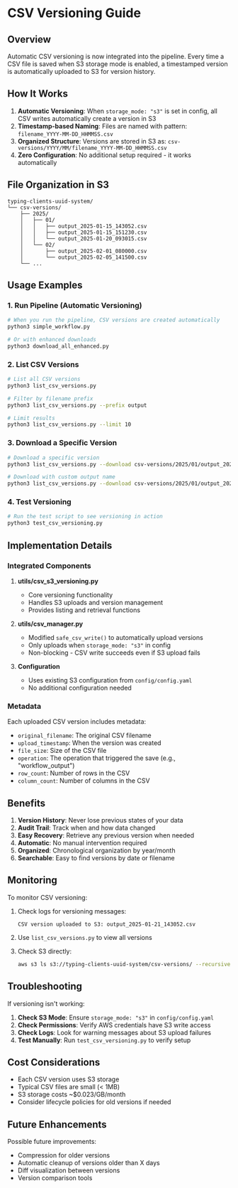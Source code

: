 # CSV Versioning Guide

## Overview

Automatic CSV versioning is now integrated into the pipeline. Every time a CSV file is saved when S3 storage mode is enabled, a timestamped version is automatically uploaded to S3 for version history.

## How It Works

1. **Automatic Versioning**: When `storage_mode: "s3"` is set in config, all CSV writes automatically create a version in S3
2. **Timestamp-based Naming**: Files are named with pattern: `filename_YYYY-MM-DD_HHMMSS.csv`
3. **Organized Structure**: Versions are stored in S3 as: `csv-versions/YYYY/MM/filename_YYYY-MM-DD_HHMMSS.csv`
4. **Zero Configuration**: No additional setup required - it works automatically

## File Organization in S3

```
typing-clients-uuid-system/
└── csv-versions/
    ├── 2025/
    │   ├── 01/
    │   │   ├── output_2025-01-15_143052.csv
    │   │   ├── output_2025-01-15_151230.csv
    │   │   └── output_2025-01-20_093015.csv
    │   └── 02/
    │       ├── output_2025-02-01_080000.csv
    │       └── output_2025-02-05_141500.csv
    └── ...
```

## Usage Examples

### 1. Run Pipeline (Automatic Versioning)
```bash
# When you run the pipeline, CSV versions are created automatically
python3 simple_workflow.py

# Or with enhanced downloads
python3 download_all_enhanced.py
```

### 2. List CSV Versions
```bash
# List all CSV versions
python3 list_csv_versions.py

# Filter by filename prefix
python3 list_csv_versions.py --prefix output

# Limit results
python3 list_csv_versions.py --limit 10
```

### 3. Download a Specific Version
```bash
# Download a specific version
python3 list_csv_versions.py --download csv-versions/2025/01/output_2025-01-15_143052.csv

# Download with custom output name
python3 list_csv_versions.py --download csv-versions/2025/01/output_2025-01-15_143052.csv --output old_version.csv
```

### 4. Test Versioning
```bash
# Run the test script to see versioning in action
python3 test_csv_versioning.py
```

## Implementation Details

### Integrated Components

1. **utils/csv_s3_versioning.py**
   - Core versioning functionality
   - Handles S3 uploads and version management
   - Provides listing and retrieval functions

2. **utils/csv_manager.py**
   - Modified `safe_csv_write()` to automatically upload versions
   - Only uploads when `storage_mode: "s3"` in config
   - Non-blocking - CSV write succeeds even if S3 upload fails

3. **Configuration**
   - Uses existing S3 configuration from `config/config.yaml`
   - No additional configuration needed

### Metadata

Each uploaded CSV version includes metadata:
- `original_filename`: The original CSV filename
- `upload_timestamp`: When the version was created
- `file_size`: Size of the CSV file
- `operation`: The operation that triggered the save (e.g., "workflow_output")
- `row_count`: Number of rows in the CSV
- `column_count`: Number of columns in the CSV

## Benefits

1. **Version History**: Never lose previous states of your data
2. **Audit Trail**: Track when and how data changed
3. **Easy Recovery**: Retrieve any previous version when needed
4. **Automatic**: No manual intervention required
5. **Organized**: Chronological organization by year/month
6. **Searchable**: Easy to find versions by date or filename

## Monitoring

To monitor CSV versioning:

1. Check logs for versioning messages:
   ```
   CSV version uploaded to S3: output_2025-01-21_143052.csv
   ```

2. Use `list_csv_versions.py` to view all versions

3. Check S3 directly:
   ```bash
   aws s3 ls s3://typing-clients-uuid-system/csv-versions/ --recursive
   ```

## Troubleshooting

If versioning isn't working:

1. **Check S3 Mode**: Ensure `storage_mode: "s3"` in `config/config.yaml`
2. **Check Permissions**: Verify AWS credentials have S3 write access
3. **Check Logs**: Look for warning messages about S3 upload failures
4. **Test Manually**: Run `test_csv_versioning.py` to verify setup

## Cost Considerations

- Each CSV version uses S3 storage
- Typical CSV files are small (< 1MB)
- S3 storage costs ~$0.023/GB/month
- Consider lifecycle policies for old versions if needed

## Future Enhancements

Possible future improvements:
- Compression for older versions
- Automatic cleanup of versions older than X days
- Diff visualization between versions
- Version comparison tools